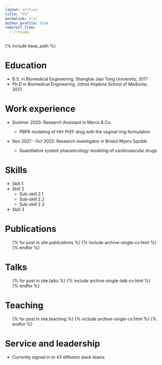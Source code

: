 ```yaml
---
layout: archive
title: "CV"
permalink: /cv/
author_profile: true
redirect_from:
  - /resume
---
```


{% include base_path %}

Education
======
* B.S. in Biomedical Engineering, Shanghai Jiao Tong University, 2017
* Ph.D in Biomedical Engineering, Johns Hopkins School of Medicine, 2021

Work experience
======
* Summer 2020: Research Assistant in Merck & Co.
  * PBPK modeling of HIV PrEF drug with the vaginal ring formulation

* Nov 2021 - Oct 2022: Research investigator in Bristol Myers Squibb
  * Quantitative system pharamcology modeling of cardiovascular drugs
  
Skills
======
* Skill 1
* Skill 2
  * Sub-skill 2.1
  * Sub-skill 2.2
  * Sub-skill 2.3
* Skill 3

Publications
======
  <ul>{% for post in site.publications %}
    {% include archive-single-cv.html %}
  {% endfor %}</ul>
  
Talks
======
  <ul>{% for post in site.talks %}
    {% include archive-single-talk-cv.html %}
  {% endfor %}</ul>
  
Teaching
======
  <ul>{% for post in site.teaching %}
    {% include archive-single-cv.html %}
  {% endfor %}</ul>
  
Service and leadership
======
* Currently signed in to 43 different slack teams
